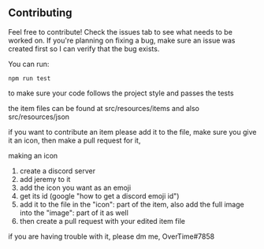 ## Contributing


Feel free to contribute! Check the issues tab to see what needs to be worked on. If you're planning on fixing a bug, make sure an issue was created first so I can verify that the bug exists.

You can run:
```
npm run test
```
to make sure your code follows the project style and passes the tests

the item files can be found at src/resources/items and also src/resources/json

if you want to contribute an item please add it to the file, make sure you give it an icon, then make a pull request for it,

making an icon

1. create a discord server
2. add jeremy to it
3. add the icon you want as an emoji
4. get its id (google "how to get a discord emoji id")
5. add it to the file in the "icon": part of the item, also add the full image into the "image": part of it as well
6. then create a pull request with your edited item file

if you are having trouble with it, please dm me, OverTime#7858